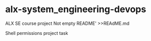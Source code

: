 # alx-system_engineering-devops
ALX SE course project
Not empty README' >>REAdME.md

Shell permissions project task
